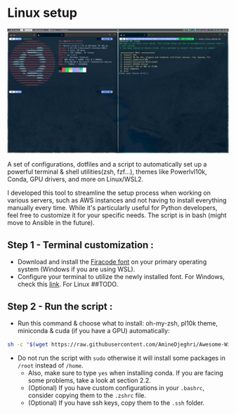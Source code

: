 # Linux setup

![Desktop with terminals](../images/desktop_with_terminals.jpeg)

A set of configurations, dotfiles and a script to automatically set up a powerful terminal & shell utilities(zsh, fzf...), themes like Powerlvl10k, Conda, GPU drivers, and more on Linux/WSL2.

I developed this tool to streamline the setup process when working on various servers, such as AWS instances and not having to install everything manually every time.
While it's particularly useful for Python developers, feel free to customize it for your specific needs. The script is in bash (might move to Ansible in the future).


## Step 1 - Terminal customization :
  - Download and install the [Firacode font](https://github.com/ryanoasis/nerd-fonts/releases/download/v3.1.1/FiraCode.zip) on your primary operating system (Windows if you are using WSL).
  - Configure your terminal to utilize the newly installed font. For Windows, check this [link](../windows_workflow/README_windows.md#232-inswindows-terminalins). For Linux ##TODO.
## Step 2 - Run the script :
  - Run this command & choose what to install: oh-my-zsh, pl10k theme, miniconda & cuda (if you have a GPU) automatically:
```bash
sh -c "$(wget https://raw.githubusercontent.com/AmineDjeghri/Awesome-Windows11-WSL-Linux/master/unix_workflow/setup_linux.sh -O -)"
```
- Do not run the script with `sudo` otherwise it will install some packages in `/root` instead of `/home`.
  - Also, make sure to type `yes` when installing conda. If you are facing some problems, take a look at section 2.2.
  - (Optional) If you have custom configurations in your `.bashrc`, consider copying them to the `.zshrc` file.
  - (Optional) If you have ssh keys, copy them to the `.ssh` folder.
